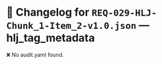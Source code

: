 # 📝 Changelog for `REQ-029-HLJ-Chunk_1-Item_2-v1.0.json` — **hlj_tag_metadata**

❌ No audit.yaml found.
